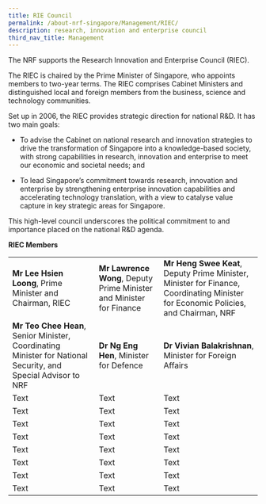 ```yaml
---
title: RIE Council
permalink: /about-nrf-singapore/Management/RIEC/
description: research, innovation and enterprise council
third_nav_title: Management
---
```

The NRF supports the Research Innovation and Enterprise Council (RIEC).  
  
The RIEC is chaired by the Prime Minister of Singapore, who appoints members to two-year terms. The RIEC comprises Cabinet Ministers and distinguished local and foreign members from the business, science and technology communities.  
  
Set up in 2006, the RIEC provides strategic direction for national R&D. It has two main goals:  
  

*   To advise the Cabinet on national research and innovation strategies to drive the transformation of Singapore into a knowledge-based society, with strong capabilities in research, innovation and enterprise to meet our economic and societal needs; and

*   To lead Singapore’s commitment towards research, innovation and enterprise by strengthening enterprise innovation capabilities and accelerating technology translation, with a view to catalyse value capture in key strategic areas for Singapore.

This high-level council underscores the political commitment to and importance placed on the national R&D agenda.

**RIEC Members**

| |  |  |
| -------- | -------- | -------- |
| **Mr Lee Hsien Loong**, Prime Minister and Chairman, RIEC   | **Mr Lawrence Wong**, Deputy Prime Minister and Minister for Finance     | **Mr Heng Swee Keat**, Deputy Prime Minister, Minister for Finance, Coordinating Minister for Economic Policies, and Chairman, NRF     |
| **Mr Teo Chee Hean**, Senior Minister, Coordinating Minister for National Security, and Special Advisor to NRF | **Dr Ng Eng Hen**, Minister for Defence | **Dr Vivian Balakrishnan**, Minister for Foreign Affairs |
| Text     | Text     | Text     |
| Text     | Text     | Text     |
| Text     | Text     | Text     |
| Text     | Text     | Text     |
| Text     | Text     | Text     |
| Text     | Text     | Text     |
| Text     | Text     | Text     |
| Text     | Text     | Text     |
